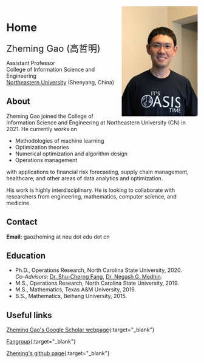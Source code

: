 <img align="right" src="img/bio3.jpg" width="200">

# Home


  <font size="5">  Zheming Gao (高哲明)  </font>  
  
  Assistant Professor  
  College of Information Science and Engineering  
  [Northeastern University](http://english.neu.edu.cn/) (Shenyang, China)



## About

Zheming Gao joined the College of Information Science and Engineering at Northeastern University (CN) in 2021. 
He currently works on

* Methodologies of machine learning 
* Optimization theories
* Numerical optimization and algorithm design
* Operations management  

with applications to financial risk forecasting, supply chain management, healthcare, and other areas of data analytics and optimization.

His work is highly interdisciplinary. He is looking to collaborate with researchers from engineering, mathematics, computer science, and medicine.

## Contact

**Email:**  gaozheming at neu dot edu dot cn

## Education

* Ph.D., Operations Research, North Carolina State University, 2020.  
*Co-Advisors:* [Dr. Shu-Cherng Fang](https://www.ise.ncsu.edu/people/fang), [Dr. Negash G. Medhin](https://math.sciences.ncsu.edu/people/ngmedhin/).
* M.S., Operations Research, North Carolina State University, 2019.
* M.S., Mathematics, Texas A&M University, 2016.  
* B.S., Mathematics, Beihang University, 2015. 

## Useful links

[Zheming Gao's Google Scholar webpage](https://scholar.google.com/citations?user=YnhbaYgAAAAJ&hl=en&oi=ao){:target="_blank"}

[Fangroup](https://www.ise.ncsu.edu/fuzzy-neural/){:target="_blank"}

[Zheming's github page](https://github.com/tonygaobasketball/){:target="_blank"}
